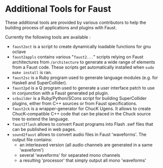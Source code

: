 # Additional Tools for Faust

These additional tools are provided by various contributors to help 
the building process of applications and plugins with Faust. 

Currently the following tools are available :

* `faust2oct` is a script to create dynamically loadable functions for gnu octave
* `faust2appls` contains various "`faust2...`" scripts relying on Faust architectures from `/architecture` to generate a wide range of elements from a Faust code. These scripts get automatically installed when `sudo make install` is ran.
* `faust2sc` is a Ruby program used to generate language modules (e.g. for Haskell and SuperCollider).
* `faust2pd` is a Q program used to generate a user interface patch to use in conjunction with a Faust generated pd plugin.
* `scbuilder` is a Ruby/Python/SCons script for building SuperCollider plugins, either from C++ sources or from Faust specifications.
* `faust2ck` is a wrapper-generator for ChucK Ugens. It allows to create ChucK-compatible C++ code that can be placed in the Chuck source tree to extend the language.
* `faust2flash` allows to convert Faust programs into Flash .swf files that can be published in web pages.
* `sound2faust` allows to convert audio files in Faust 'waveforms'. The output file contains:
  * an interleaved version (all audio channels are generated in a same 'waveform')
  * several 'waveforms' for separated mono channels
  * a resulting 'processor' that simply output all mono 'waveforms' 
